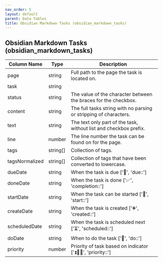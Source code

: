 ```yaml
---
nav_order: 5
layout: default
parent: Data Tables
title: Obsidian Markdown Tasks (obsidian_markdown_tasks)
---
```


## Obsidian Markdown Tasks (obsidian_markdown_tasks)

| Column Name    | Type     | Description |
| -------------- | -------- | ----------- |
| page           | string   | Full path to the page the task is located on.            |
| task           | string   |             |
| status         | string   | The value of the character between the braces for the checkbox.            |
| content        | string   | The full tasks string with no parsing or stripping of characters.            |
| text           | string   | The text only part of the task, without list and checkbox prefix.            |
| line           | number   | The line number the task can be found on for the page.            |
| tags           | string[] | Collection of tags.            |
| tagsNormalized | string[] | Collection of tags that have been converted to lowercase.            |
| dueDate        | string   | When the task is due ['📅', 'due::']             |
| doneDate       | string   | When the task is done ['✅', 'completion::']            |
| startDate      | string   | When the task can be started ['🛫', 'start::']            |
| createDate     | string   | When the task is created ['➕', 'created::']          |
| scheduledDate  | string   | When the task is scheduled next ['⏳', 'scheduled::']           |
| doDate         | string   | When to do the task ['💨', 'do::']           |
| priority       | number   | Priority of task based on indicator ['⏫🔼🔽', 'priority::']             |